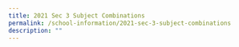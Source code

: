 ```yaml
---
title: 2021 Sec 3 Subject Combinations
permalink: /school-information/2021-sec-3-subject-combinations
description: ""
---
```

